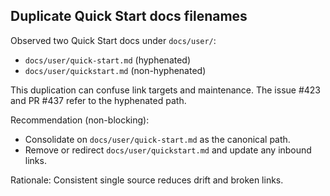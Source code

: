 ## Duplicate Quick Start docs filenames

Observed two Quick Start docs under `docs/user/`:

- `docs/user/quick-start.md` (hyphenated)
- `docs/user/quickstart.md` (non-hyphenated)

This duplication can confuse link targets and maintenance. The issue #423 and PR #437 refer to the hyphenated path.

Recommendation (non-blocking):

- Consolidate on `docs/user/quick-start.md` as the canonical path.
- Remove or redirect `docs/user/quickstart.md` and update any inbound links.

Rationale: Consistent single source reduces drift and broken links.

